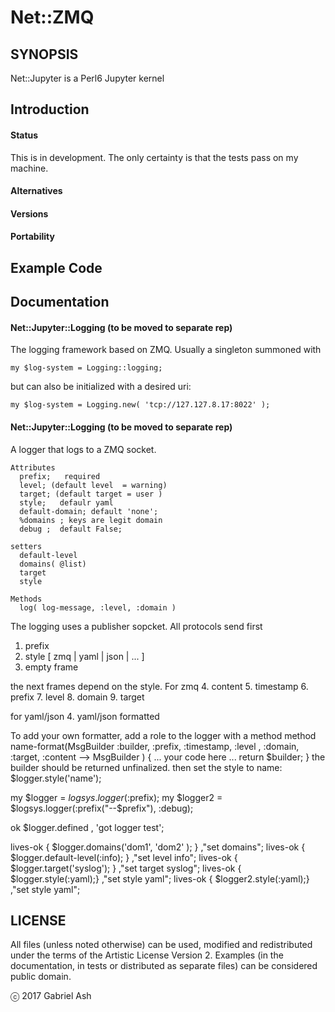 # Net::ZMQ

## SYNOPSIS

Net::Jupyter is a Perl6 Jupyter kernel

## Introduction

#### Status

This is in development. The only certainty is that the tests pass on my machine.  

#### Alternatives

#### Versions

#### Portability

## Example Code

## Documentation

#### Net::Jupyter::Logging  (to be moved to separate rep)

  The logging framework based on ZMQ. Usually a singleton summoned with 

    my $log-system = Logging::logging;

  but can also be initialized with a desired uri:

    my $log-system = Logging.new( 'tcp://127.127.8.17:8022' );

#### Net::Jupyter::Logging  (to be moved to separate rep)

A logger that logs to a ZMQ socket.

    Attributes
      prefix;   required
      level; (default level  = warning)
      target; (default target = user )
      style;   defaulr yaml
      default-domain; default 'none';
      %domains ; keys are legit domain
      debug ;  default False;

    setters
      default-level
      domains( @list)
      target
      style

    Methods
      log( log-message, :level, :domain )
        
The logging uses a publisher sopcket. All protocols send first
  1. prefix
  2. style [ zmq | yaml | json | ... ]
  3. empty frame

the next frames depend on the style. For zmq
  4. content
  5. timestamp
  6. prefix
  7. level
  8. domain
  9. target

for yaml/json
  4. yaml/json formatted  

To add your own formatter, add a role to the logger with a method 
  method name-format(MsgBuilder :builder, :prefix, :timestamp, :level , :domain, :target, :content
                        --> MsgBuilder ) {
  ... your code here ...
  return $builder;
  }
the builder should be returned unfinalized. 
then set the style to name:
  $logger.style('name');







  













my $logger = $logsys.logger(:$prefix);
my $logger2 = $logsys.logger(:prefix("--$prefix"), :debug);

ok $logger.defined , 'got logger test';

lives-ok { $logger.domains('dom1', 'dom2' ); } ,"set domains";
lives-ok { $logger.default-level(:info); } ,"set level info";
lives-ok { $logger.target('syslog'); } ,"set target syslog";
lives-ok { $logger.style(:yaml);} ,"set style yaml";
lives-ok { $logger2.style(:yaml);} ,"set style yaml";





## LICENSE

All files (unless noted otherwise) can be used, modified and redistributed
under the terms of the Artistic License Version 2. Examples (in the
documentation, in tests or distributed as separate files) can be considered
public domain.

ⓒ 2017 Gabriel Ash
